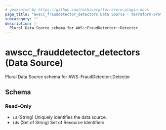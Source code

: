 ```yaml
---
# generated by https://github.com/hashicorp/terraform-plugin-docs
page_title: "awscc_frauddetector_detectors Data Source - terraform-provider-awscc"
subcategory: ""
description: |-
  Plural Data Source schema for AWS::FraudDetector::Detector
---
```


# awscc_frauddetector_detectors (Data Source)

Plural Data Source schema for AWS::FraudDetector::Detector



<!-- schema generated by tfplugindocs -->
## Schema

### Read-Only

- `id` (String) Uniquely identifies the data source.
- `ids` (Set of String) Set of Resource Identifiers.
